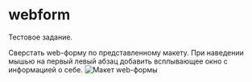 # webform
Тестовое задание.

Сверстать web-форму по представленному макету. При наведении мышью на первый левый абзац добавить всплывающее окно с информацией о себе.
![Макет web-формы](https://github.com/a32r/webform/blob/master/origin/anketa-companyname.png)
